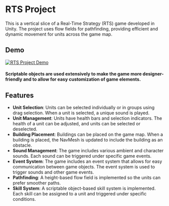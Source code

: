 # RTS Project

This is a vertical slice of a Real-Time Strategy (RTS) game developed in Unity. The project uses flow fields for pathfinding, providing efficient and dynamic movement for units across the game map.


## Demo
[![RTS Project Demo](https://img.youtube.com/vi/TFYM7R_-YhM/0.jpg)](https://www.youtube.com/watch?v=TFYM7R_-YhM)

#### Scriptable objects are used extensively to make the game more designer-friendly and to allow for easy customization of game elements.


## Features

- **Unit Selection**: Units can be selected individually or in groups using drag selection. When a unit is selected, a unique sound is played.
- **Unit Management**: Units have health bars and selection indicators. The health of a unit can be adjusted, and units can be selected or deselected.
- **Building Placement**: Buildings can be placed on the game map. When a building is placed, the NavMesh is updated to include the building as an obstacle.
- **Sound Management**: The game includes various ambient and character sounds. Each sound can be triggered under specific game events.
- **Event System**: The game includes an event system that allows for easy communication between game objects. The event system is used to trigger sounds and other game events.
- **Pathfinding**: A height-based flow field is implemented so the units can prefer smoother paths.
- **Skill System**: A scriptable object-based skill system is implemented. Each skill can be assigned to a unit and triggered under specific conditions.




